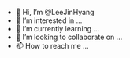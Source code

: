 




- 👋 Hi, I’m @LeeJinHyang
- 👀 I’m interested in ...
- 🌱 I’m currently learning ...
- 💞️ I’m looking to collaborate on ...
- 📫 How to reach me ...

<!---
LeeJinHyang/LeeJinHyang is a ✨ special ✨ repository because its `README.md` (this file) appears on your GitHub profile.
You can click the Preview link to take a look at your changes.
--->

